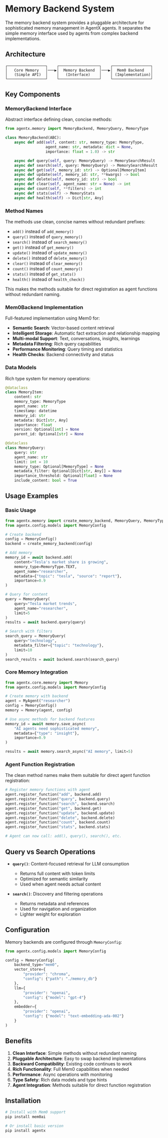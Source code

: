 # Memory Backend System

The memory backend system provides a pluggable architecture for sophisticated memory management in AgentX agents. It separates the simple memory interface used by agents from complex backend implementations.

## Architecture

```
┌─────────────────┐    ┌──────────────────┐    ┌─────────────────┐
│   Core Memory   │───▶│  Memory Backend  │───▶│  Mem0 Backend   │
│   (Simple API)  │    │   (Interface)    │    │ (Implementation)│
└─────────────────┘    └──────────────────┘    └─────────────────┘
```

## Key Components

### MemoryBackend Interface

Abstract interface defining clean, concise methods:

```python
from agentx.memory import MemoryBackend, MemoryQuery, MemoryType

class MemoryBackend(ABC):
    async def add(self, content: str, memory_type: MemoryType,
                  agent_name: str, metadata: dict = None,
                  importance: float = 1.0) -> str

    async def query(self, query: MemoryQuery) -> MemorySearchResult
    async def search(self, query: MemoryQuery) -> MemorySearchResult
    async def get(self, memory_id: str) -> Optional[MemoryItem]
    async def update(self, memory_id: str, **kwargs) -> bool
    async def delete(self, memory_id: str) -> bool
    async def clear(self, agent_name: str = None) -> int
    async def count(self, **filters) -> int
    async def stats(self) -> MemoryStats
    async def health(self) -> Dict[str, Any]
```

### Method Names

The methods use clean, concise names without redundant prefixes:

- `add()` instead of `add_memory()`
- `query()` instead of `query_memory()`
- `search()` instead of `search_memory()`
- `get()` instead of `get_memory()`
- `update()` instead of `update_memory()`
- `delete()` instead of `delete_memory()`
- `clear()` instead of `clear_memory()`
- `count()` instead of `count_memory()`
- `stats()` instead of `get_stats()`
- `health()` instead of `health_check()`

This makes the methods suitable for direct registration as agent functions without redundant naming.

### Mem0Backend Implementation

Full-featured implementation using Mem0 for:

- **Semantic Search**: Vector-based content retrieval
- **Intelligent Storage**: Automatic fact extraction and relationship mapping
- **Multi-modal Support**: Text, conversations, insights, learnings
- **Metadata Filtering**: Rich query capabilities
- **Performance Monitoring**: Query timing and statistics
- **Health Checks**: Backend connectivity and status

### Data Models

Rich type system for memory operations:

```python
@dataclass
class MemoryItem:
    content: str
    memory_type: MemoryType
    agent_name: str
    timestamp: datetime
    memory_id: str
    metadata: Dict[str, Any]
    importance: float
    version: Optional[int] = None
    parent_id: Optional[str] = None

@dataclass
class MemoryQuery:
    query: str
    agent_name: str
    limit: int = 10
    memory_type: Optional[MemoryType] = None
    metadata_filter: Optional[Dict[str, Any]] = None
    importance_threshold: Optional[float] = None
    include_content: bool = True
```

## Usage Examples

### Basic Usage

```python
from agentx.memory import create_memory_backend, MemoryQuery, MemoryType
from agentx.config.models import MemoryConfig

# Create backend
config = MemoryConfig()
backend = create_memory_backend(config)

# Add memory
memory_id = await backend.add(
    content="Tesla's market share is growing",
    memory_type=MemoryType.TEXT,
    agent_name="researcher",
    metadata={"topic": "tesla", "source": "report"},
    importance=0.9
)

# Query for content
query = MemoryQuery(
    query="Tesla market trends",
    agent_name="researcher",
    limit=5
)
results = await backend.query(query)

# Search with filters
search_query = MemoryQuery(
    query="technology",
    metadata_filter={"topic": "technology"},
    limit=10
)
search_results = await backend.search(search_query)
```

### Core Memory Integration

```python
from agentx.core.memory import Memory
from agentx.config.models import MemoryConfig

# Create memory with backend
agent = MyAgent("researcher")
config = MemoryConfig()
memory = Memory(agent, config)

# Use async methods for backend features
memory_id = await memory.save_async(
    "AI agents need sophisticated memory",
    metadata={"type": "insight"},
    importance=0.9
)

results = await memory.search_async("AI memory", limit=5)
```

### Agent Function Registration

The clean method names make them suitable for direct agent function registration:

```python
# Register memory functions with agent
agent.register_function("add", backend.add)
agent.register_function("query", backend.query)
agent.register_function("search", backend.search)
agent.register_function("get", backend.get)
agent.register_function("update", backend.update)
agent.register_function("delete", backend.delete)
agent.register_function("count", backend.count)
agent.register_function("stats", backend.stats)

# Agent can now call: add(), query(), search(), etc.
```

## Query vs Search Operations

- **`query()`**: Content-focused retrieval for LLM consumption

  - Returns full content with token limits
  - Optimized for semantic similarity
  - Used when agent needs actual content

- **`search()`**: Discovery and filtering operations
  - Returns metadata and references
  - Used for navigation and organization
  - Lighter weight for exploration

## Configuration

Memory backends are configured through `MemoryConfig`:

```python
from agentx.config.models import MemoryConfig

config = MemoryConfig(
    backend_type="mem0",
    vector_store={
        "provider": "chroma",
        "config": {"path": "./memory_db"}
    },
    llm={
        "provider": "openai",
        "config": {"model": "gpt-4"}
    },
    embedder={
        "provider": "openai",
        "config": {"model": "text-embedding-ada-002"}
    }
)
```

## Benefits

1. **Clean Interface**: Simple methods without redundant naming
2. **Pluggable Architecture**: Easy to swap backend implementations
3. **Backward Compatibility**: Existing code continues to work
4. **Rich Functionality**: Full Mem0 capabilities when needed
5. **Performance**: Async operations with monitoring
6. **Type Safety**: Rich data models and type hints
7. **Agent Integration**: Methods suitable for direct function registration

## Installation

```bash
# Install with Mem0 support
pip install mem0ai

# Or install basic version
pip install agentx
```
